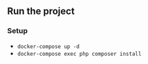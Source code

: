 ## Run the project
### Setup
- `docker-compose up -d`
- `docker-compose exec php composer install `

